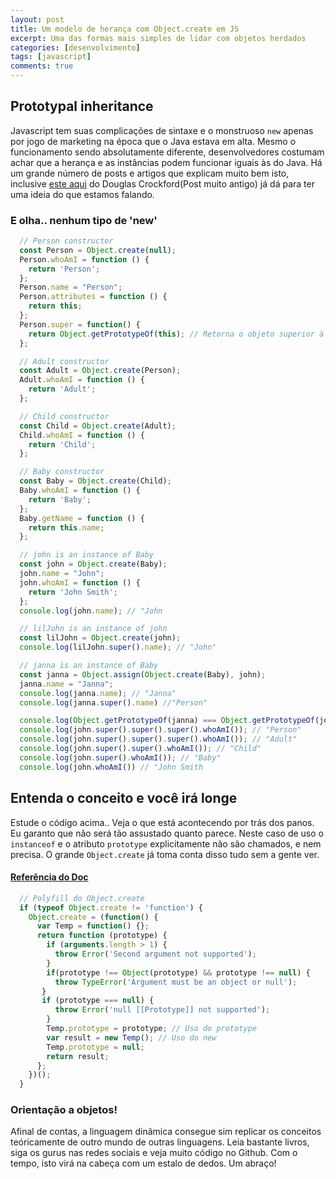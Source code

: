 ```yaml
---
layout: post
title: Um modelo de herança com Object.create em JS
excerpt: Uma das formas mais simples de lidar com objetos herdados
categories: [desenvolvimento]
tags: [javascript]
comments: true
---
```


## Prototypal inheritance

Javascript tem suas complicações de sintaxe e o monstruoso `new` apenas por jogo de marketing na época que o Java estava em alta. Mesmo o funcionamento sendo absolutamente diferente, desenvolvedores costumam achar que a herança e as instâncias podem funcionar iguais às do Java. Há um grande número de posts e artigos que explicam muito bem isto, inclusive [este aqui](http://javascript.crockford.com/prototypal.html) do Douglas Crockford(Post muito antigo) já dá para ter uma ideia do que estamos falando.

### E olha.. nenhum tipo de 'new'
``` javascript
  // Person constructor
  const Person = Object.create(null);
  Person.whoAmI = function () {
    return 'Person';
  };
  Person.name = "Person";
  Person.attributes = function () {
    return this;
  };
  Person.super = function() {
    return Object.getPrototypeOf(this); // Retorna o objeto superior à este
  };

  // Adult constructor
  const Adult = Object.create(Person);
  Adult.whoAmI = function () {
    return 'Adult';
  };

  // Child constructor
  const Child = Object.create(Adult);
  Child.whoAmI = function () {
    return 'Child';
  };

  // Baby constructor
  const Baby = Object.create(Child);
  Baby.whoAmI = function () {
    return 'Baby';
  };
  Baby.getName = function () {
    return this.name;
  };

  // john is an instance of Baby
  const john = Object.create(Baby);
  john.name = "John";
  john.whoAmI = function () {
    return 'John Smith';
  };
  console.log(john.name); // "John

  // lilJohn is an instance of john
  const lilJohn = Object.create(john);
  console.log(lilJohn.super().name); // "John"

  // janna is an instance of Baby
  const janna = Object.assign(Object.create(Baby), john);
  janna.name = "Janna";
  console.log(janna.name); // "Janna"
  console.log(janna.super().name) //"Person"

  console.log(Object.getPrototypeOf(janna) === Object.getPrototypeOf(john)); // true
  console.log(john.super().super().super().whoAmI()); // "Person"
  console.log(john.super().super().super().whoAmI()); // "Adult"
  console.log(john.super().super().whoAmI()); // "Child"
  console.log(john.super().whoAmI()); // "Baby"
  console.log(john.whoAmI()) // "John Smith
```

## Entenda o conceito e você irá longe

Estude o código acima.. Veja o que está acontecendo por trás dos panos. Eu garanto que não será tão assustado quanto parece. Neste caso de uso o `instanceof` e o atributo `prototype` explicitamente não são chamados, e nem precisa. O grande `Object.create` já toma conta disso tudo sem a gente ver.

#### [Referência do Doc](https://developer.mozilla.org/en-US/docs/Web/JavaScript/Reference/Global_Objects/Object/create)
``` javascript
  // Polyfill do Object.create
  if (typeof Object.create != 'function') {
    Object.create = (function() {
      var Temp = function() {};
      return function (prototype) {
        if (arguments.length > 1) {
          throw Error('Second argument not supported');
        }
        if(prototype !== Object(prototype) && prototype !== null) {
          throw TypeError('Argument must be an object or null');
       }
       if (prototype === null) {
          throw Error('null [[Prototype]] not supported');
        }
        Temp.prototype = prototype; // Uso do prototype
        var result = new Temp(); // Uso do new
        Temp.prototype = null;
        return result;
      };
    })();
  }
```

### Orientação a objetos!

Afinal de contas, a linguagem dinâmica consegue sim replicar os conceitos teóricamente de outro mundo de outras linguagens. Leia bastante livros, siga os gurus nas redes sociais e veja muito código no Github. Com o tempo, isto virá na cabeça com um estalo de dedos. Um abraço!
